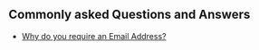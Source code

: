 ## Commonly asked Questions and Answers

*  [Why do you require an Email Address?](https://github.com/skaboy71/AdobeSign-resources/blob/master/Why_Email_address%3F.md)

